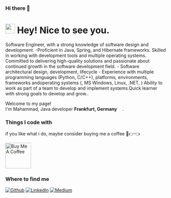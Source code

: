 ### Hi there 👋
<h1><img src="https://emojis.slackmojis.com/emojis/images/1531849430/4246/blob-sunglasses.gif?1531849430" width="30"/> Hey! Nice to see you.</h1>
Software Engineer, with a strong knowledge of software design and development. 
-Proficient in Java, Spring, and Hibernate frameworks. Skilled in working with development tools and multiple operating systems. Committed to delivering high-quality solutions and passionate about continued growth in the software development field.
- Software architectural design, development, lifecycle
- Experience with multiple programming languages (Python, C/C++), platforms, environments, frameworks andoperating systems (, MS Windows, Linux, .NET, )
Ability to work as part of a team to develop and implement systems.Quick learner with strong goals to develop and grow..


<p>Welcome to my page! </br> I'm Mahammad, Java developer  <in> <b>Frankfurt, Germany</b> <img src="https://cdn-icons-png.flaticon.com/512/197/197571.png" width="13"/>. </p>
<h3>Things I code with</h3>





if you like what i do, maybe consider buying me a coffee 🥺👉👈

<a href="https://www.buymeacoffee.com/najafovmahX" target="_blank"><img src="https://cdn.buymeacoffee.com/buttons/v2/default-red.png" alt="Buy Me A Coffee" width="80" ></a>




<h3>Where to find me</h3>
<p><a href="https://github.com/Mahammadnajaf" target="_blank"><img alt="Github" src="https://img.shields.io/badge/GitHub-%2312100E.svg?&style=for-the-badge&logo=Github&logoColor=white" /></a>  </a> <a href="https://www.linkedin.com/in/mahammadnajafov/" target="_blank"><img alt="LinkedIn" src="https://img.shields.io/badge/linkedin-%230077B5.svg?&style=for-the-badge&logo=linkedin&logoColor=white" /></a> <a href="https://medium.com/@najafovmahammad1" target="_blank"><img alt="Medium" src="https://img.shields.io/badge/medium-%2312100E.svg?&style=for-the-badge&logo=medium&logoColor=white" /></a>
</p>

<!--
**Mahammadnajaf/Mahammadnajaf** is a ✨ _special_ ✨ repository because its `README.md` (this file) appears on your GitHub profile.
